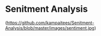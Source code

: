 # Senitment Analysis
(https://github.com/kampaitees/Senitment-Analysis/blob/master/images/sentiment.jpg)
